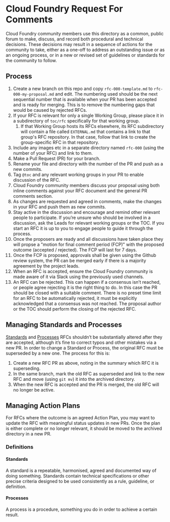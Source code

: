 # Cloud Foundry Request For Comments

Cloud Foundry community members use this directory as a common, public forum to make, discuss, and record both procedural and technical decisions. These decisions may result in a sequence of actions for the community to take, either as a one-off to address an outstanding issue or as an ongoing process, or in a new or revised set of guidelines or standards for the community to follow.

## Process

1. Create a new branch on this repo and copy `rfc-000-template.md` to `rfc-000-my-proposal.md` and edit. The numbering used should be the next sequential number that is available when your PR has been accepted and is ready for merging. This is to remove the numbering gaps that would be caused by rejected RFCs.
1. If your RFC is relevant for only a single Working Group, please place it in a subdirectory of `toc/rfc` specifically for that working group.
   1. If that Working Group hosts its RFCs elsewhere, its RFC subdirectory will contain a file called `EXTERNAL.md` that contains a link to that group's RFC repository. In that case, follow that link to create the group-specific RFC in that repository.
1. Include any images etc in a separate directory named `rfc-000` (using the number of your RFC) and link to them.
1. Make a Pull Request (PR) for your branch.
1. Rename your file and directory with the number of the PR and push as a new commits.
1. Tag `@toc` and any relevant working groups in your PR to enable discussion of the RFC. 
1. Cloud Foundry community members discuss your proposal using both inline comments against your RFC document and the general PR comments section.
1. As changes are requested and agreed in comments, make the changes in your RFC and push them as new commits.
1. Stay active in the discussion and encourage and remind other relevant people to participate. If you’re unsure who should be involved in a discussion, ask the Leads for relevant working groups or the TOC. If you start an RFC it is up to you to engage people to guide it through the process.
1. Once the proposers are ready and all discussions have taken place they will propse a "motion for final comment period (FCP)" with the proposed outcome (accepted / rejected). The FCP will last for 7 days.
1. Once the FCP is proposed, approvals shall be given using the Github review system, the PR can be merged early if there is a majority agreement by the project leads.
1. When an RFC is accepted, ensure the Cloud Foundry community is made aware of it via Slack using the previously used channels.
1. An RFC can be rejected. This can happen if a consensus isn’t reached, or people agree rejecting it is the right thing to do. In this case the PR should be closed with a suitable comment. There is no preset time limit for an RFC to be automatically rejected, it must be explicitly acknowledged that a consensus was not reached. The proposal author or the TOC should perform the closing of the rejected RFC.

## Managing Standards and Processes

[Standards](#Standards) and [Processes](#Processes) RFCs shouldn’t be substantially altered after they are accepted, although it’s fine to correct typos and other mistakes via a new PR. In order to change a Standard or Process, the original RFC must be superseded by a new one. The process for this is:

1. Create a new RFC PR as above, noting in the summary which RFC it is superseding.
1. In the same branch, mark the old RFC as superseded and link to the new RFC and move (using `git mv`) it into the archived directory.
1. When the new RFC is accepted and the PR is merged, the old RFC will no longer be active.

## Managing Action Plans

For RFCs where the outcome is an agreed Action Plan, you may want to update the RFC with meaningful status updates in new PRs. Once the plan is either complete or no longer relevant, it should be moved to the archived directory in a new PR.

### Definitions

#### Standards

A standard is a repeatable, harmonised, agreed and documented way of doing something. Standards contain technical specifications or other precise criteria designed to be used consistently as a rule, guideline, or definition.

#### Processes

A process is a procedure, something you do in order to achieve a certain result.
